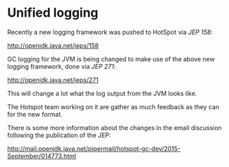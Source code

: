 # Unified logging

Recently a new logging framework was pushed to HotSpot via *JEP 158*:

http://openjdk.java.net/jeps/158

GC logging for the JVM is being changed to make use of the above new logging framework, done via *JEP 271*:

http://openjdk.java.net/jeps/271

This will change a lot what the log output from the JVM looks like. 

The Hotspot team working on it are gather as much feedback as they can for the new format. 

There is some more information about the changes in the email discussion following the publication of the JEP:

http://mail.openjdk.java.net/pipermail/hotspot-gc-dev/2015-September/014773.html
